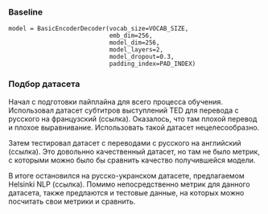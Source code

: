 ### Baseline
```
model = BasicEncoderDecoder(vocab_size=VOCAB_SIZE,
                            emb_dim=256,
                            model_dim=256,
                            model_layers=2,
                            model_dropout=0.3,
                            padding_index=PAD_INDEX)
```

### Подбор датасета
Начал с подготовки пайплайна для всего процесса обучения. Использовал датасет субтитров выступлений TED для перевода
с русского на французский (ссылка). Оказалось, что там плохой перевод и плохое выравнивание. Использовать такой датасет
нецелесообразно.


Затем тестировал датасет с переводами с русского на английский (ссылка). Это довольнно качественный датасет, но там
не было метрик, с которыми можно было бы сравнить качество получившейся модели.

В итоге остановился на русско-укранском датасете, предлагаемом Helsinki NLP (ссылка). Помимо непосредственно метрик
для данного датасета, также предлаются и тестовые данные, на которых можно посчитать свои метрики и сравнить.